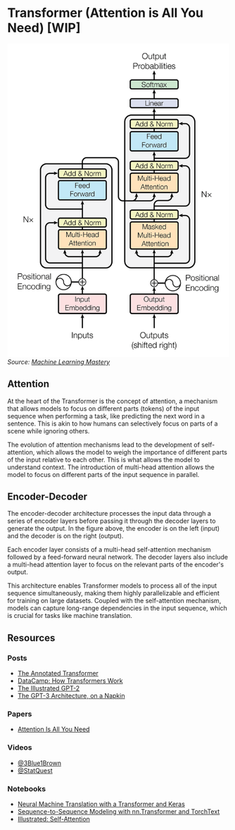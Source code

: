# Transformer (Attention is All You Need) [WIP]

![Transformer](../assets/transformer.png)
_Source: [Machine Learning Mastery](https://machinelearningmastery.com/the-transformer-model/)_

## Attention

At the heart of the Transformer is the concept of attention, a mechanism that allows models to focus on different parts (tokens) of the input sequence when performing a task, like predicting the next word in a sentence. This is akin to how humans can selectively focus on parts of a scene while ignoring others.

The evolution of attention mechanisms lead to the development of self-attention, which allows the model to weigh the importance of different parts of the input relative to each other. This is what allows the model to understand context. The introduction of multi-head attention allows the model to focus on different parts of the input sequence in parallel.

## Encoder-Decoder

The encoder-decoder architecture processes the input data through a series of encoder layers before passing it through the decoder layers to generate the output. In the figure above, the encoder is on the left (input) and the decoder is on the right (output).

Each encoder layer consists of a multi-head self-attention mechanism followed by a feed-forward neural network. The decoder layers also include a multi-head attention layer to focus on the relevant parts of the encoder's output.

This architecture enables Transformer models to process all of the input sequence simultaneously, making them highly parallelizable and efficient for training on large datasets. Coupled with the self-attention mechanism, models can capture long-range dependencies in the input sequence, which is crucial for tasks like machine translation.

## Resources

### Posts

* [The Annotated Transformer](https://nlp.seas.harvard.edu/annotated-transformer/)
* [DataCamp: How Transformers Work](https://www.datacamp.com/tutorial/how-transformers-work)
* [The Illustrated GPT-2](https://jalammar.github.io/illustrated-gpt2/)
* [The GPT-3 Architecture, on a Napkin](https://dugas.ch/artificial_curiosity/GPT_architecture.html)

### Papers

* [Attention Is All You Need](https://arxiv.org/abs/1706.03762)

### Videos

* [@3Blue1Brown](https://www.youtube.com/watch?v=wjZofJX0v4M)
* [@StatQuest](https://www.youtube.com/watch?v=zxQyTK8quyY)

### Notebooks

* [Neural Machine Translation with a Transformer and Keras](https://colab.research.google.com/github/tensorflow/text/blob/master/docs/tutorials/transformer.ipynb)
* [Sequence-to-Sequence Modeling with nn.Transformer and TorchText](https://colab.research.google.com/github/pytorch/tutorials/blob/gh-pages/_downloads/transformer_tutorial.ipynb)
* [Illustrated: Self-Attention](https://colab.research.google.com/drive/1rPk3ohrmVclqhH7uQ7qys4oznDdAhpzF)
